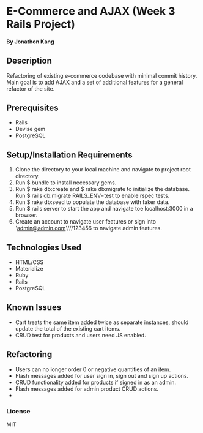 # E-Commerce and AJAX (Week 3 Rails Project)

#### By Jonathon Kang

## Description

Refactoring of existing e-commerce codebase with minimal commit history. Main goal is to add AJAX and a set of additional features for a general refactor of the site.

## Prerequisites
* Rails
* Devise gem
* PostgreSQL

## Setup/Installation Requirements
1. Clone the directory to your local machine and navigate to project root directory.
2. Run $ bundle to install necessary gems.
3. Run $ rake db:create and $ rake db:migrate to initialize the database. Run $ rails db:migrate RAILS_ENV=test to enable rspec tests.
4. Run $ rake db:seed to populate the database with faker data.
5. Run $ rails server to start the app and navigate toe localhost:3000 in a browser.
6. Create an account to navigate user features or sign into 'admin@admin.com'///123456 to navigate admin features.

## Technologies Used
* HTML/CSS
* Materialize
* Ruby
* Rails
* PostgreSQL

## Known Issues
* Cart treats the same item added twice as separate instances, should update the total of the existing cart items.
* CRUD test for products and users need JS enabled.

## Refactoring
* Users can no longer order 0 or negative quantities of an item.
* Flash messages added for user sign in, sign out and sign up actions.
* CRUD functionality added for products if signed in as an admin.
* Flash messages added for admin product CRUD actions.
* 

### License
MIT
